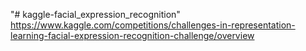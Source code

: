 "# kaggle-facial_expression_recognition" https://www.kaggle.com/competitions/challenges-in-representation-learning-facial-expression-recognition-challenge/overview


